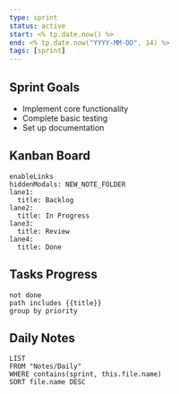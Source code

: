 ```yaml
---
type: sprint
status: active
start: <% tp.date.now() %>
end: <% tp.date.now("YYYY-MM-DD", 14) %>
tags: [sprint]
---
```


## Sprint Goals
- Implement core functionality
- Complete basic testing
- Set up documentation

## Kanban Board
```kanban-plugin
enableLinks
hiddenModals: NEW_NOTE_FOLDER
lane1:
  title: Backlog
lane2:
  title: In Progress
lane3:
  title: Review
lane4:
  title: Done
```

## Tasks Progress
```tasks
not done
path includes {{title}}
group by priority
```

## Daily Notes
```dataview
LIST
FROM "Notes/Daily"
WHERE contains(sprint, this.file.name)
SORT file.name DESC
```
 